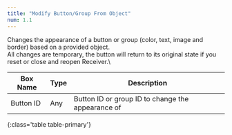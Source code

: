 ```yaml
---
title: "Modify Button/Group From Object"
num: 1.1
---
```


Changes the appearance of a button or group (color, text, image and border) based on a provided object.\
All changes are temporary, the button will return to its original state if you reset or close and reopen Receiver.\

| Box Name | Type | Description 
|-------|--------|--------
|Button ID|	Any| Button ID or group ID to change the appearance of
{:class='table table-primary'}





